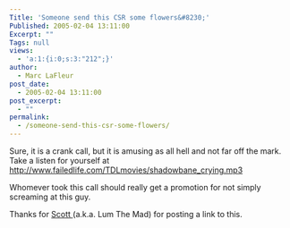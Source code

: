 ```yaml
---
Title: 'Someone send this CSR some flowers&#8230;'
Published: 2005-02-04 13:11:00
Excerpt: ""
Tags: null
views:
  - 'a:1:{i:0;s:3:"212";}'
author:
  - Marc LaFleur
post_date:
  - 2005-02-04 13:11:00
post_excerpt:
  - ""
permalink:
  - /someone-send-this-csr-some-flowers/
---
```

<p>Sure, it is a crank call, but it is amusing as all hell and not far off the mark. Take a&nbsp;listen for yourself&nbsp;at <a href="http://www.failedlife.com/TDLmovies/shadowbane_crying.mp3">http://www.failedlife.com/TDLmovies/shadowbane_crying.mp3</a>&nbsp;</p> <p>Whomever took this call should really get a promotion for not simply screaming at this guy. </p> <p>Thanks for <a href="http://www.brokentoys.org/index.php?p=6643">Scott </a>(a.k.a. Lum The Mad) for posting a link to this. </p>